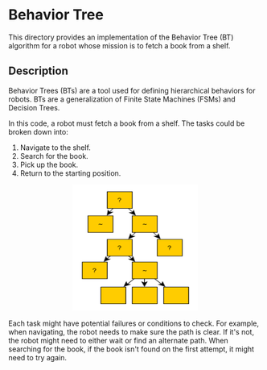 # Behavior Tree
This directory provides an implementation of the Behavior Tree (BT) algorithm
for a robot whose mission is to fetch a book from a shelf.

## Description
Behavior Trees (BTs) are a tool used for defining hierarchical behaviors for
robots. BTs are a generalization of Finite State Machines (FSMs) and Decision
Trees.

In this code, a robot must fetch a book from a shelf. The tasks could be broken
down into:
1. Navigate to the shelf.
2. Search for the book.
3. Pick up the book.
4. Return to the starting position.

<p align="center">
  <img
    width="250"
    height="250"
    src="../../../.images/bt.png"
  >
</p>

Each task might have potential failures or conditions to check. For example,
when navigating, the robot needs to make sure the path is clear. If it's not,
the robot might need to either wait or find an alternate path. When searching
for the book, if the book isn't found on the first attempt, it might need to
try again.
